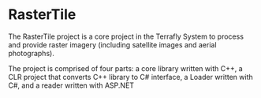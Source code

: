 # RasterTile
The RasterTile project is a core project in the Terrafly System to process and provide raster imagery (including satellite images and aerial photographs).

The project is comprised of four parts: a core library written with C++, a CLR project that converts C++ library to C# interface, a Loader written with C#, and a reader written with ASP.NET
